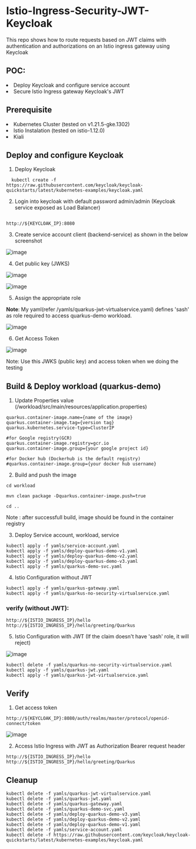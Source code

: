 # Istio-Ingress-Security-JWT-Keycloak

This repo shows how to route requests based on JWT claims with authentication and authorizations on an Istio ingress gateway using Keycloak

## POC:
<li>
Deploy Keycloak and configure service account
</li>
<li>
Secure Istio Ingress gateway Keycloak's JWT
</li>

## Prerequisite

<li>
Kubernetes Cluster (tested on v1.21.5-gke.1302)
 </li>
 <li>
Istio Instalation (tested on istio-1.12.0)
</li>
<li>
Kiali
</li>

## Deploy and configure Keycloak

1) Deploy Keycloak

```
  kubectl create -f https://raw.githubusercontent.com/keycloak/keycloak-quickstarts/latest/kubernetes-examples/keycloak.yaml
```
2) Login into keycloak with default password admin/admin (Keycloak service exposed as Load Balancer)

```

http://${KEYCLOAK_IP}:8080

```

3) Create service account client (backend-service) as shown in the below screenshot

![image](https://user-images.githubusercontent.com/16347988/143782318-07d69a4a-a78e-425e-90c0-b58240c4f0b0.png)

4) Get public key (JWKS)

![image](https://user-images.githubusercontent.com/16347988/143782092-2fb56836-e119-403e-9ed7-47b348cfe93a.png)

![image](https://user-images.githubusercontent.com/16347988/143782421-5965f464-40f3-4285-b5ac-35c0b39ff89e.png)

5) Assign the appropriate role

**Note**: My yaml(refer /yamls/quarkus-jwt-virtualservice.yaml) defines 'sash' as role required to access quarkus-demo workload.

![image](https://user-images.githubusercontent.com/16347988/144045472-58511486-ac98-440a-b4dd-f0390d8df413.png)


6) Get Access Token

![image](https://user-images.githubusercontent.com/16347988/143782280-2f705781-fbbe-468e-b834-d9f1389a2857.png)

Note: Use this JWKS (public key) and access token when we doing the testing


## Build & Deploy workload (quarkus-demo)

1) Update Properties value (/workload/src/main/resources/application.properties)

```
quarkus.container-image.name={name of the image} 
quarkus.container-image.tag={version tag}
quarkus.kubernetes.service-type=ClusterIP

#for Google registry(GCR)
quarkus.container-image.registry=gcr.io
quarkus.container-image.group={your google project id}

#for Docker hub (Dockerhub is the default registry)
#quarkus.container-image.group={your docker hub username}
```

2) Build and push the image

```
cd workload

mvn clean package -Dquarkus.container-image.push=true

cd ..

```
Note : after successfull build, image should be found in the container registry

3) Deploy Service account, workload, service

```
kubectl apply -f yamls/service-account.yaml
kubectl apply -f yamls/deploy-quarkus-demo-v1.yaml
kubectl apply -f yamls/deploy-quarkus-demo-v2.yaml
kubectl apply -f yamls/deploy-quarkus-demo-v3.yaml
kubectl apply -f yamls/quarkus-demo-svc.yaml

```
4) Istio Configuration without JWT

```
kubectl apply -f yamls/quarkus-gateway.yaml
kubectl apply -f yamls/quarkus-no-security-virtualservice.yaml

```
### verify (without JWT):
```
http://${ISTIO_INGRESS_IP}/hello
http://${ISTIO_INGRESS_IP}/hello/greeting/Quarkus

```

5) Istio Configuration with JWT (If the claim doesn't have 'sash' role, it will reject)

![image](https://user-images.githubusercontent.com/16347988/144046403-a8ef0b4f-78ef-4d87-831c-356d2f5ad202.png)


```
kubectl delete -f yamls/quarkus-no-security-virtualservice.yaml
kubectl apply -f yamls/quarkus-jwt.yaml
kubectl apply -f yamls/quarkus-jwt-virtualservice.yaml

```
## Verify

1) Get access token 

```
http://${KEYCLOAK_IP}:8080/auth/realms/master/protocol/openid-connect/token

```
![image](https://user-images.githubusercontent.com/16347988/144073005-8d9fb189-b18d-4812-8083-94e9ecd920fd.png)

2) Access Istio Ingress with JWT as Authorization Bearer request header

```
http://${ISTIO_INGRESS_IP}/hello
http://${ISTIO_INGRESS_IP}/hello/greeting/Quarkus

```

## Cleanup

```
kubectl delete -f yamls/quarkus-jwt-virtualservice.yaml
kubectl delete -f yamls/quarkus-jwt.yaml
kubectl delete -f yamls/quarkus-gateway.yaml
kubectl delete -f yamls/quarkus-demo-svc.yaml
kubectl delete -f yamls/deploy-quarkus-demo-v3.yaml
kubectl delete -f yamls/deploy-quarkus-demo-v2.yaml
kubectl delete -f yamls/deploy-quarkus-demo-v1.yaml
kubectl delete -f yamls/service-account.yaml
kubectl delete -f https://raw.githubusercontent.com/keycloak/keycloak-quickstarts/latest/kubernetes-examples/keycloak.yaml

```
